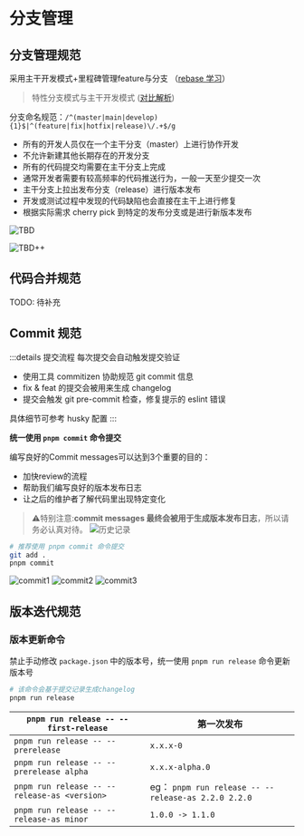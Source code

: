 # 分支管理

## 分支管理规范

采用主干开发模式+里程碑管理feature与分支 （[rebase 学习](https://juejin.cn/post/6969101234338791432)）

> 特性分支模式与主干开发模式 ([对比解析](https://juejin.cn/post/6967981728619544606))

分支命名规范：`/^(master|main|develop){1}$|^(feature|fix|hotfix|release)\/.+$/g`

- 所有的开发人员仅在一个主干分支（master）上进行协作开发
- 不允许新建其他长期存在的开发分支
- 所有的代码提交均需要在主干分支上完成
- 通常开发者需要有较高频率的代码推送行为，一般一天至少提交一次
- 主干分支上拉出发布分支（release）进行版本发布
- 开发或测试过程中发现的代码缺陷也会直接在主干上进行修复
- 根据实际需求 cherry pick 到特定的发布分支或是进行新版本发布

![TBD](/assets/images/TBD.png)

![TBD++](/assets/images/TBD++.png)

## 代码合并规范

TODO: 待补充

## Commit 规范

:::details 提交流程
每次提交会自动触发提交验证

- 使用工具 commitizen 协助规范 git commit 信息
- fix & feat 的提交会被用来生成 changelog
- 提交会触发 git pre-commit 检查，修复提示的 eslint 错误

具体细节可参考 husky 配置
:::

**统一使用 `pnpm commit` 命令提交**

编写良好的Commit messages可以达到3个重要的目的：

- 加快review的流程
- 帮助我们编写良好的版本发布日志
- 让之后的维护者了解代码里出现特定变化

> ⚠️特别注意:**commit messages 最终会被用于生成版本发布日志**，所以请务必认真对待。
> ![历史记录](/assets/images/version-history.png)

```bash
# 推荐使用 pnpm commit 命令提交
git add .
pnpm commit
```

![commit1](/assets/images/commit1.png)
![commit2](/assets/images/commit2.png)
![commit3](/assets/images/commit3.png)

## 版本迭代规范

### 版本更新命令

禁止手动修改 `package.json` 中的版本号，统一使用 `pnpm run release` 命令更新版本号

```bash
# 该命令会基于提交记录生成changelog
pnpm run release
```

| `pnpm run release -- --first-release`        | 第一次发布                                          |
| -------------------------------------------- | --------------------------------------------------- |
| `pnpm run release -- --prerelease`           | `x.x.x-0`                                           |
| `pnpm run release -- --prerelease alpha`     | `x.x.x-alpha.0`                                     |
| `pnpm run release -- --release-as <version>` | eg： `pnpm run release -- --release-as 2.2.0 2.2.0` |
| `pnpm run release -- --release-as minor`     | `1.0.0 -> 1.1.0`                                    |
